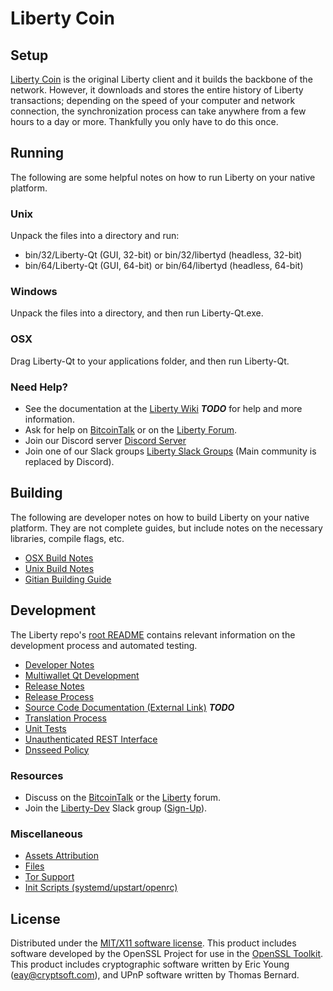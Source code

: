 Liberty Coin
=====================

Setup
---------------------
[Liberty Coin](http://liberty-coin.com/wallet) is the original Liberty client and it builds the backbone of the network. However, it downloads and stores the entire history of Liberty transactions; depending on the speed of your computer and network connection, the synchronization process can take anywhere from a few hours to a day or more. Thankfully you only have to do this once.

Running
---------------------
The following are some helpful notes on how to run Liberty on your native platform.

### Unix

Unpack the files into a directory and run:

- bin/32/Liberty-Qt (GUI, 32-bit) or bin/32/libertyd (headless, 32-bit)
- bin/64/Liberty-Qt (GUI, 64-bit) or bin/64/libertyd (headless, 64-bit)

### Windows

Unpack the files into a directory, and then run Liberty-Qt.exe.

### OSX

Drag Liberty-Qt to your applications folder, and then run Liberty-Qt.

### Need Help?

* See the documentation at the [Liberty Wiki](https://en.bitcoin.it/wiki/Main_Page) ***TODO***
for help and more information.
* Ask for help on [BitcoinTalk](https://bitcointalk.org/index.php?topic=1262920.0) or on the [Liberty Forum](http://forum.liberty-coin.com/).
* Join our Discord server [Discord Server](https://discord.liberty-coin.com)
* Join one of our Slack groups [Liberty Slack Groups](https://liberty-coin.com/slack-logins/) (Main community is replaced by Discord).

Building
---------------------
The following are developer notes on how to build Liberty on your native platform. They are not complete guides, but include notes on the necessary libraries, compile flags, etc.

- [OSX Build Notes](build-osx.md)
- [Unix Build Notes](build-unix.md)
- [Gitian Building Guide](gitian-building.md)

Development
---------------------
The Liberty repo's [root README](https://github.com/Liberty-Project/Liberty/blob/master/README.md) contains relevant information on the development process and automated testing.

- [Developer Notes](developer-notes.md)
- [Multiwallet Qt Development](multiwallet-qt.md)
- [Release Notes](release-notes.md)
- [Release Process](release-process.md)
- [Source Code Documentation (External Link)](https://dev.visucore.com/bitcoin/doxygen/) ***TODO***
- [Translation Process](translation_process.md)
- [Unit Tests](unit-tests.md)
- [Unauthenticated REST Interface](REST-interface.md)
- [Dnsseed Policy](dnsseed-policy.md)

### Resources

* Discuss on the [BitcoinTalk](https://bitcointalk.org/index.php?topic=1262920.0) or the [Liberty](http://forum.liberty-coin.com/) forum.
* Join the [Liberty-Dev](https://liberty-dev.slack.com/) Slack group ([Sign-Up](https://liberty-dev.herokuapp.com/)).

### Miscellaneous
- [Assets Attribution](assets-attribution.md)
- [Files](files.md)
- [Tor Support](tor.md)
- [Init Scripts (systemd/upstart/openrc)](init.md)

License
---------------------
Distributed under the [MIT/X11 software license](http://www.opensource.org/licenses/mit-license.php).
This product includes software developed by the OpenSSL Project for use in the [OpenSSL Toolkit](https://www.openssl.org/). This product includes
cryptographic software written by Eric Young ([eay@cryptsoft.com](mailto:eay@cryptsoft.com)), and UPnP software written by Thomas Bernard.
